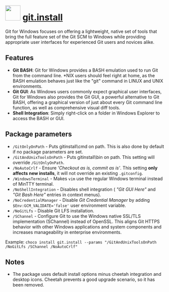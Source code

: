﻿# <img src="https://cdn.rawgit.com/chocolatey/chocolatey-coreteampackages/10a8d98b2f320b565fa5349a4352e79666db71ff/icons/git.svg" width="48" height="48"/> [git.install](https://chocolatey.org/packages/git.install)


Git for Windows focuses on offering a lightweight, native set of tools that bring the full feature set of the Git SCM to Windows while providing appropriate user interfaces for experienced Git users and novices alike.

## Features

* **Git BASH**: Git for Windows provides a BASH emulation used to run Git from the command line. *NIX users should feel right at home, as the BASH emulation behaves just like the "git" command in LINUX and UNIX environments.
* **Git GUI**: As Windows users commonly expect graphical user interfaces, Git for Windows also provides the Git GUI, a powerful alternative to Git BASH, offering a graphical version of just about every Git command line function, as well as comprehensive visual diff tools.
* **Shell Integration**: Simply right-click on a folder in Windows Explorer to access the BASH or GUI.

## Package parameters

- `/GitOnlyOnPath` - Puts gitinstall\cmd on path. This is also done by default if no package parameters are set.
- `/GitAndUnixToolsOnPath` - Puts gitinstall\bin on path. This setting will override `/GitOnlyOnPath`.
- `/NoAutoCrlf` - Ensure _'Checkout as is, commit as is'_. This setting **only affects new installs**, it will not override an existing `.gitconfig`.
- `/WindowsTerminal` - Makes `vim` use the regular Windows terminal instead of MinTTY terminal.
- `/NoShellIntegration` - Disables shell integration ( _"Git GUI Here"_ and _"Git Bash Here"_ entries in context menus).
- `/NoCredentialManager` - Disable _Git Credential Manager_ by adding `$Env:GCM_VALIDATE='false'` user environment variable.
- `/NoGitLfs` - Disable Git LFS installation.
- `/SChannel` - Configure Git to use the Windows native SSL/TLS implementation (SChannel) instead of OpenSSL. This aligns Git HTTPS behavior with other Windows applications and system components and increases manageability in enterprise environments.

Example: `choco install git.install --params "/GitAndUnixToolsOnPath /NoGitLfs /SChannel /NoAutoCrlf"`

## Notes

- The package uses default install options minus cheetah integration and desktop icons. Cheetah prevents a good upgrade scenario, so it has been removed.

